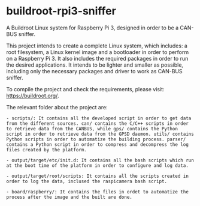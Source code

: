 # buildroot-rpi3-sniffer

A Buildroot Linux system for Raspberry Pi 3, designed in order to be a CAN-BUS sniffer.

This project intends to create a complete Linux system, which includes: a root filesystem, a Linux kernel image and a bootloader in order to perform on a Raspberry Pi 3. It also includes the required packages in order to run the desired applications.
It intends to be lighter and smaller as possible, including only the necessary packages and driver to work as CAN-BUS sniffer.

To compile the project and check the requirements, please visit: https://buildroot.org/.

The relevant folder about the project are:

	- scripts/: It contains all the developed script in order to get data from the different sources. can/ contains the C/C++ scripts in order to retrieve data from the CANBUS, while gps/ contains the Python script in order to retrieve data from the GPSD daemon. utils/ contains Python scripts in order to automatize the building process. parser/ contains a Python script in order to compress and decompress the log files created by the platform.
	
	- output/target/etc/init.d: It contains all the bash scripts which run at the boot time of the platform in order to configure and log data.
	
	- output/target/root/scripts: It contains all the scripts created in order to log the data, inclused the raspicamera bash script.
	
	- board/raspberry/: It contains the files in ordet to automatize the process after the image and the built are done.
	

